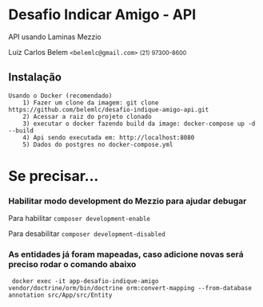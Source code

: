 # Desafio Indicar Amigo - API

API usando Laminas Mezzio

Luiz Carlos Belem `<belemlc@gmail.com>`
<small>(21) 97300-8600</small>

## Instalação
    Usando o Docker (recomendado)
        1) Fazer um clone da imagem: git clone https://github.com/belemlc/desafio-indique-amigo-api.git
        2) Acessar a raiz do projeto clonado
        3) executar o docker fazendo build da image: docker-compose up -d --build
        4) Api sendo executada em: http://localhost:8080
        5) Dados do postgres no docker-compose.yml


# Se precisar...

### Habilitar modo development do Mezzio para ajudar debugar 
Para habilitar 
```composer development-enable```

Para desabilitar 
```composer development-disabled```

### As entidades já foram mapeadas, caso adicione novas será preciso rodar o comando abaixo
``` docker exec -it app-desafio-indique-amigo vendor/doctrine/orm/bin/doctrine orm:convert-mapping --from-database annotation src/App/src/Entity```